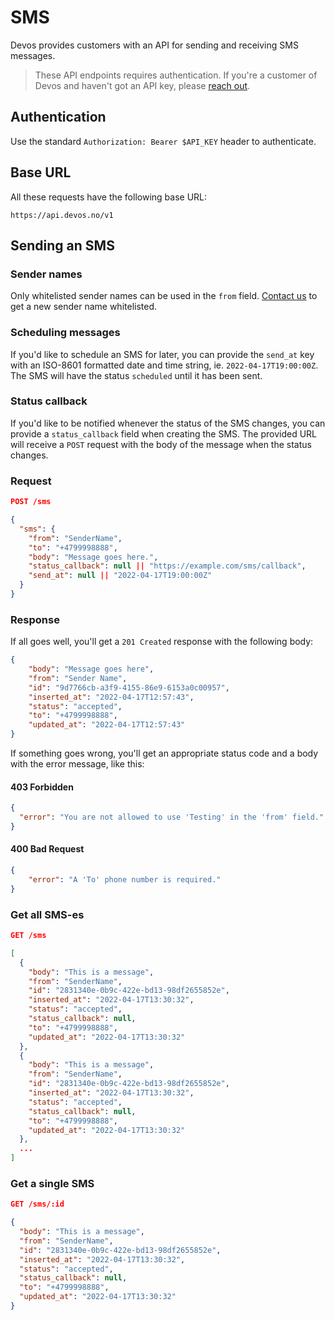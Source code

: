 # SMS
Devos provides customers with an API for sending and receiving SMS messages.

> These API endpoints requires authentication. If you're a customer of Devos and haven't got an API key, please [reach out](https://devos.no/kontakt).

## Authentication
Use the standard `Authorization: Bearer $API_KEY` header to authenticate.

## Base URL
All these requests have the following base URL:

```
https://api.devos.no/v1
```

## Sending an SMS

### Sender names
Only whitelisted sender names can be used in the `from` field. [Contact us](https://devos.no/kontakt) to get a new sender name whitelisted.

### Scheduling messages
If you'd like to schedule an SMS for later, you can provide the `send_at` key with an ISO-8601 formatted date and time string, ie. `2022-04-17T19:00:00Z`. The SMS will have the status `scheduled` until it has been sent.

### Status callback
If you'd like to be notified whenever the status of the SMS changes, you can provide a `status_callback` field when creating the SMS. The provided URL will receive a `POST` request with the body of the message when the status changes.

### Request
```json
POST /sms

{
  "sms": {
    "from": "SenderName",
    "to": "+4799998888",
    "body": "Message goes here.",
    "status_callback": null || "https://example.com/sms/callback",
    "send_at": null || "2022-04-17T19:00:00Z"
  }
}
```

### Response
If all goes well, you'll get a `201 Created` response with the following body:

```json
{
    "body": "Message goes here",
    "from": "Sender Name",
    "id": "9d7766cb-a3f9-4155-86e9-6153a0c00957",
    "inserted_at": "2022-04-17T12:57:43",
    "status": "accepted",
    "to": "+4799998888",
    "updated_at": "2022-04-17T12:57:43"
}
```

If something goes wrong, you'll get an appropriate status code and a body with the error message, like this:

#### 403 Forbidden
```json
{
  "error": "You are not allowed to use 'Testing' in the 'from' field."
}
```

#### 400 Bad Request
```json
{
    "error": "A 'To' phone number is required."
}
```

### Get all SMS-es
```json
GET /sms

[
  {
    "body": "This is a message",
    "from": "SenderName",
    "id": "2831340e-0b9c-422e-bd13-98df2655852e",
    "inserted_at": "2022-04-17T13:30:32",
    "status": "accepted",
    "status_callback": null,
    "to": "+4799998888",
    "updated_at": "2022-04-17T13:30:32"
  },
  {
    "body": "This is a message",
    "from": "SenderName",
    "id": "2831340e-0b9c-422e-bd13-98df2655852e",
    "inserted_at": "2022-04-17T13:30:32",
    "status": "accepted",
    "status_callback": null,
    "to": "+4799998888",
    "updated_at": "2022-04-17T13:30:32"
  },
  ...
]
```

### Get a single SMS
```json
GET /sms/:id

{
  "body": "This is a message",
  "from": "SenderName",
  "id": "2831340e-0b9c-422e-bd13-98df2655852e",
  "inserted_at": "2022-04-17T13:30:32",
  "status": "accepted",
  "status_callback": null,
  "to": "+4799998888",
  "updated_at": "2022-04-17T13:30:32"
}
```